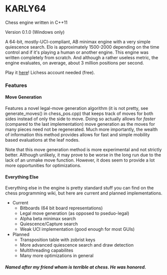 # KARLY64 
Chess engine written in C++11

Version 0.1.0 (Windows only)

A 64-bit, mostly-UCI-compliant, AB minimax engine with a very simple quiescence search. Elo is approximately 1500-2000 depending on the time control and if it's playing a human or another engine. This engine was written completely from scratch. And although a rather useless metric, the engine evaluates, on average, about 3 million positions per second.

Play it [here](https://lichess.org/@/karly64)! Lichess account needed (free).

### Features

#### Move Generation
Features a novel legal-move generation algorithm (it is not pretty, see generate_moves() in chess_pos.cpp) that keeps track of moves for both sides instead of only the side to move. Doing so actually allows for *faster* (compared to the last implementation) move generation as the moves for many pieces need not be regenerated. Much more importantly, the wealth of information this method provides allows for fast and simple mobility based evaluations at the leaf nodes. 

Note that this move generation method is more experimental and not strictly better. Although unlikely, it may prove to be worse in the long run due to the lack of an unmake move function. However, it does seem to provide a lot more opportunities for optimizations.

#### Everything Else
Everything else in the engine is pretty standard stuff you can find on the chess programming wiki, but here are current and planned implementations.
  - Current
    - Bitboards (64 bit board representations)
    - Legal move generation (as opposed to pseduo-legal)
    - Alpha beta minimax search
    - Quiescence/Capture search
    - Weak UCI implementation (good enough for most GUIs)
  - Planned
    - Transposition table with zobrist keys
    - More advanced quiescence search and draw detection
    - Multithreading capabilites
    - Many more optimizations in general 
    
   
   
 ##### Named after my friend whom is terrible at chess. He was honored.
